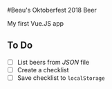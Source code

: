 #Beau's Oktoberfest 2018 Beer

My first Vue.JS app

## To Do
* [ ] List beers from _JSON_ file
* [ ] Create a checklist
* [ ] Save checklist to `localStorage`
